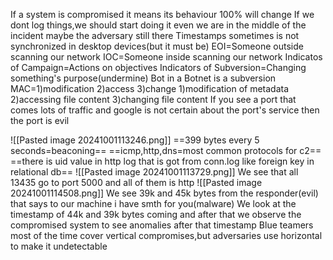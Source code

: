 If a system is compromised it means its behaviour 100% will change
If we dont log things,we should start doing it even we are in the middle of the incident maybe the adversary still there
Timestamps sometimes is not synchronized in desktop devices(but it must be)
EOI=Someone outside scanning our network
IOC=Someone inside scanning our network
Indicatos of Campaign=Actions on objectives
Indicators of Subversion=Changing something's purpose(undermine) Bot in a Botnet is a subversion
MAC=1)modification 2)access 3)change
1)modification of metadata
2)accessing file content
3)changing file content
If you see a port that comes lots of traffic  and google is not certain about the port's service then the port is evil

![[Pasted image 20241001113246.png]]
==399 bytes every 5 seconds=beaconing==
==icmp,http,dns=most common protocols for c2==
==there is uid value in http log that is got from conn.log like foreign key in relational db==
![[Pasted image 20241001113729.png]]
We see that all 13435 go to port 5000 and all of them is http
![[Pasted image 20241001114508.png]]
We see 39k and 45k bytes from the responder(evil) that says to our machine i have smth for you(malware)
We look at the timestamp of 44k and 39k bytes coming and after that we observe the compromised system to see anomalies after that timestamp
Blue teamers most of the time cover vertical compromises,but adversaries use horizontal to make it undetectable




